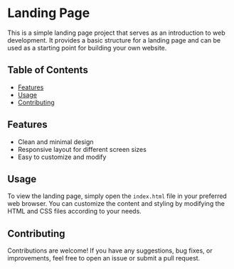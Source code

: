 # Landing Page

This is a simple landing page project that serves as an introduction to web development. It provides a basic structure for a landing page and can be used as a starting point for building your own website.

## Table of Contents

- [Features](#features)
- [Usage](#usage)
- [Contributing](#contributing)

## Features

- Clean and minimal design
- Responsive layout for different screen sizes
- Easy to customize and modify


## Usage

To view the landing page, simply open the `index.html` file in your preferred web browser. You can customize the content and styling by modifying the HTML and CSS files according to your needs.

## Contributing

Contributions are welcome! If you have any suggestions, bug fixes, or improvements, feel free to open an issue or submit a pull request.



